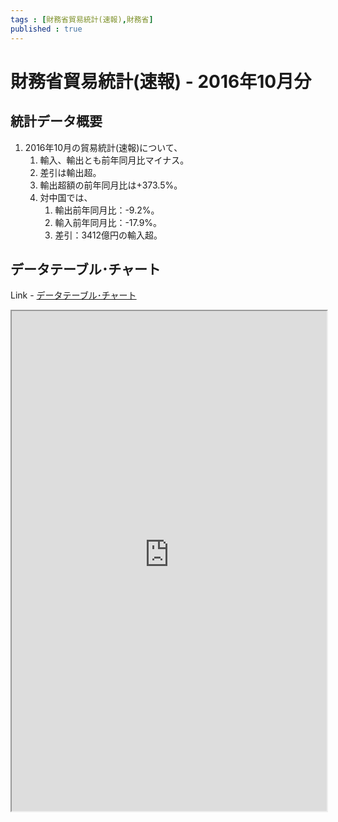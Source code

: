 ```yaml
--- 
tags : [財務省貿易統計(速報),財務省] 
published : true
---
```


# 財務省貿易統計(速報) - 2016年10月分
## 統計データ概要
1. 2016年10月の貿易統計(速報)について、
	1. 輸入、輸出とも前年同月比マイナス。 
	1. 差引は輸出超。 
	1. 輸出超額の前年同月比は+373.5%。
	1. 対中国では、
		1. 輸出前年同月比：-9.2%。
		1. 輸入前年同月比：-17.9%。
		1. 差引：3412億円の輸入超。

## データテーブル･チャート
Link - [データテーブル･チャート](http://knowledgevault.saecanet.com/charts/am-consulting.co.jp-tradeStatistics.html)

<iframe src="http://knowledgevault.saecanet.com/charts/am-consulting.co.jp-tradeStatistics.html" width="100%" height="800px"></iframe>